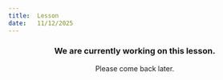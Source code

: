 ```yaml
---
title:  Lesson
date:   11/12/2025
---
```


### <center>We are currently working on this lesson.</center>
<center>Please come back later.</center>